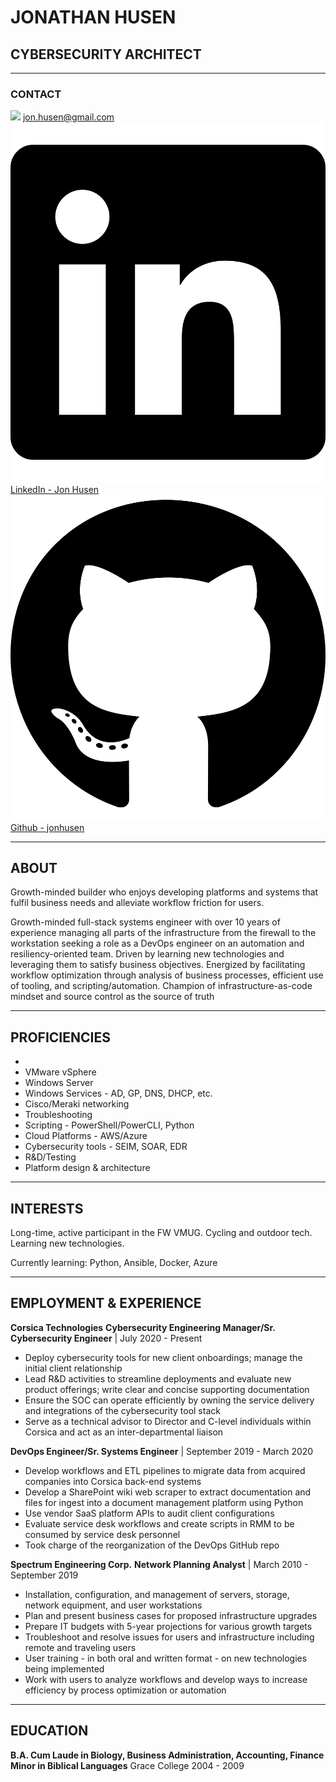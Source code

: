 # JONATHAN HUSEN

## CYBERSECURITY ARCHITECT

---

### CONTACT

![ ](.images/envelope.svg) [jon.husen@gmail.com](mailto:jon.husen@gmail.com)
![ ](./images/linkedin.svg) [LinkedIn - Jon Husen](https://www.linkedin.com/in/jonhusen)
![ ](./images/github.svg) [Github - jonhusen](https://github.com/jonhusen)

---

## ABOUT

Growth-minded builder who enjoys developing platforms and systems that fulfil business needs
and alleviate workflow friction for users.

Growth-minded full-stack systems engineer with over 10 years of experience managing all parts of the infrastructure from the firewall to the workstation seeking a role as a DevOps engineer on an automation and resiliency-oriented team. Driven by learning new technologies and leveraging them to satisfy business objectives. Energized by facilitating workflow optimization through analysis of business processes, efficient use of tooling, and scripting/automation. Champion of infrastructure-as-code mindset and source control as the source of truth

---

## PROFICIENCIES

-
- VMware vSphere
- Windows Server
- Windows Services - AD, GP, DNS, DHCP, etc.
- Cisco/Meraki networking
- Troubleshooting
- Scripting - PowerShell/PowerCLI, Python
- Cloud Platforms - AWS/Azure
- Cybersecurity tools - SEIM, SOAR, EDR
- R&D/Testing
- Platform design & architecture

---

## INTERESTS

Long-time, active participant in the FW VMUG. Cycling and outdoor tech. Learning new technologies.

Currently learning: Python, Ansible, Docker, Azure

---

## EMPLOYMENT & EXPERIENCE

**Corsica Technologies**
**Cybersecurity Engineering Manager/Sr. Cybersecurity Engineer** | July 2020 - Present

- Deploy cybersecurity tools for new client onboardings; manage the initial client relationship
- Lead R&D activities to streamline deployments and evaluate new product offerings; write clear and concise supporting documentation
- Ensure the SOC can operate efficiently by owning the service delivery and integrations of the cybersecurity tool stack
- Serve as a technical advisor to Director and C-level individuals within Corsica and act as an inter-departmental liaison

**DevOps Engineer/Sr. Systems Engineer** | September 2019 - March 2020

- Develop workflows and ETL pipelines to migrate data from acquired companies into Corsica back-end systems
- Develop a SharePoint wiki web scraper to extract documentation and files for ingest into a document management platform using Python
- Use vendor SaaS platform APIs to audit client configurations
- Evaluate service desk workflows and create scripts in RMM to be consumed by service desk personnel
- Took charge of the reorganization of the DevOps GitHub repo

**Spectrum Engineering Corp.**
**Network Planning Analyst** | March 2010 - September 2019

- Installation, configuration, and management of servers, storage, network equipment, and user workstations
- Plan and present business cases for proposed infrastructure upgrades
- Prepare IT budgets with 5-year projections for various growth targets
- Troubleshoot and resolve issues for users and infrastructure including remote and traveling users
- User training - in both oral and written format - on new technologies being implemented
- Work with users to analyze workflows and develop ways to increase efficiency by process optimization or automation

---

## EDUCATION

**B.A. Cum Laude in Biology, Business Administration, Accounting, Finance**
**Minor in Biblical Languages**
Grace College
2004 - 2009
